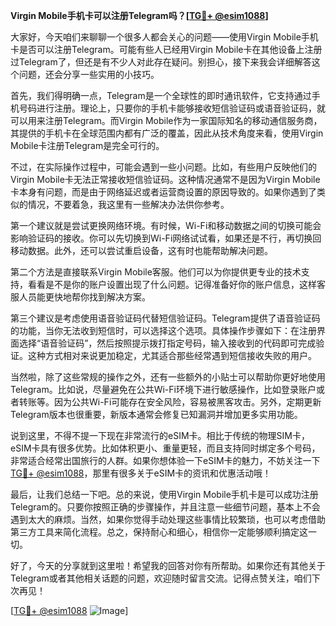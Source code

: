 **Virgin Mobile手机卡可以注册Telegram吗？[[TG💪+ @esim1088](https://t.me/s/esim1088)]**

大家好，今天咱们来聊聊一个很多人都会关心的问题——使用Virgin Mobile手机卡是否可以注册Telegram。可能有些人已经用Virgin Mobile卡在其他设备上注册过Telegram了，但还是有不少人对此存在疑问。别担心，接下来我会详细解答这个问题，还会分享一些实用的小技巧。

首先，我们得明确一点，Telegram是一个全球性的即时通讯软件，它支持通过手机号码进行注册。理论上，只要你的手机卡能够接收短信验证码或语音验证码，就可以用来注册Telegram。而Virgin Mobile作为一家国际知名的移动通信服务商，其提供的手机卡在全球范围内都有广泛的覆盖，因此从技术角度来看，使用Virgin Mobile卡注册Telegram是完全可行的。

不过，在实际操作过程中，可能会遇到一些小问题。比如，有些用户反映他们的Virgin Mobile卡无法正常接收短信验证码。这种情况通常不是因为Virgin Mobile卡本身有问题，而是由于网络延迟或者运营商设置的原因导致的。如果你遇到了类似的情况，不要着急，我这里有一些解决办法供你参考。

第一个建议就是尝试更换网络环境。有时候，Wi-Fi和移动数据之间的切换可能会影响验证码的接收。你可以先切换到Wi-Fi网络试试看，如果还是不行，再切换回移动数据。此外，还可以尝试重启设备，这有时也能帮助解决问题。

第二个方法是直接联系Virgin Mobile客服。他们可以为你提供更专业的技术支持，看看是不是你的账户设置出现了什么问题。记得准备好你的账户信息，这样客服人员能更快地帮你找到解决方案。

第三个建议是考虑使用语音验证码代替短信验证码。Telegram提供了语音验证码的功能，当你无法收到短信时，可以选择这个选项。具体操作步骤如下：在注册界面选择“语音验证码”，然后按照提示拨打指定号码，输入接收到的代码即可完成验证。这种方式相对来说更加稳定，尤其适合那些经常遇到短信接收失败的用户。

当然啦，除了这些常规的操作之外，还有一些额外的小贴士可以帮助你更好地使用Telegram。比如说，尽量避免在公共Wi-Fi环境下进行敏感操作，比如登录账户或者转账等。因为公共Wi-Fi可能存在安全风险，容易被黑客攻击。另外，定期更新Telegram版本也很重要，新版本通常会修复已知漏洞并增加更多实用功能。

说到这里，不得不提一下现在非常流行的eSIM卡。相比于传统的物理SIM卡，eSIM卡具有很多优势。比如体积更小、重量更轻，而且支持同时绑定多个号码，非常适合经常出国旅行的人群。如果你想体验一下eSIM卡的魅力，不妨关注一下[TG💪+ @esim1088](https://t.me/s/esim1088)，那里有很多关于eSIM卡的资讯和优惠活动哦！

最后，让我们总结一下吧。总的来说，使用Virgin Mobile手机卡是可以成功注册Telegram的。只要你按照正确的步骤操作，并且注意一些细节问题，基本上不会遇到太大的麻烦。当然，如果你觉得手动处理这些事情比较繁琐，也可以考虑借助第三方工具来简化流程。总之，保持耐心和细心，相信你一定能够顺利搞定这一切。

好了，今天的分享就到这里啦！希望我的回答对你有所帮助。如果你还有其他关于Telegram或者其他相关话题的问题，欢迎随时留言交流。记得点赞关注，咱们下次再见！

[[TG💪+ @esim1088](https://t.me/s/esim1088) ![Image](https://i.postimg.cc/4NQfJmqS/Snipaste-2025-05-13-00-14-12.png)]